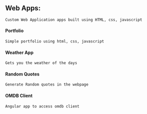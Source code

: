 ## Web Apps:
```
Custom Web Application apps built using HTML, css, javascript
```

#### Portfolio
```
Simple portfolio using html, css, javascript
```

#### Weather App
```
Gets you the weather of the days
```

#### Random Quotes
```
Generate Random quotes in the webpage
```

#### OMDB Client
```
Angular app to access omdb client
```
